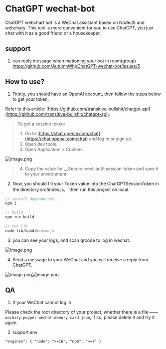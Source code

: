 
# ChatGPT wechat-bot

ChatGPT webchart bot is a WeChat assistant based on NodeJS and webchaty. This tool is more convenient for you to  use ChatGPT, you just chat with it as a good friend or a housekeeper.

## support
1. can reply message when metioning your bot in room(group) https://github.com/AutumnWhj/ChatGPT-wechat-bot/issues/5

## How to use?

1. Firstly, you should have an OpenAI account,  then follow the steps below to get your token. 

Refer to this article: [https://github.com/transitive-bullshit/chatgpt-api](https://github.com/transitive-bullshit/chatgpt-api). 
> To get a session token:
> 1. Go to [https://chat.openai.com/chat](https://chat.openai.com/chat) and log in or sign up.
> 2. Open dev tools.
> 3. Open Application > Cookies. 
> 
![image.png](https://cdn.nlark.com/yuque/0/2022/png/2777249/1670287051371-acd694da-cd3f-46c4-97c4-96438965f8a4.png#averageHue=%232d3136&clientId=uf4023d0a-0da7-4&crop=0&crop=0&crop=1&crop=1&from=paste&height=497&id=u77b3570c&margin=%5Bobject%20Object%5D&name=image.png&originHeight=994&originWidth=1586&originalType=binary&ratio=1&rotation=0&showTitle=false&size=796464&status=done&style=none&taskId=uf4e7e669-4feb-431a-80b7-f7ab47c9113&title=&width=793)
> 4. Copy the value for __Secure-next-auth.session-token and save it to your environment.

2. Now, you should fill your Token value into the ChatGPTSessionToken in the directory src/index.js， then run this project on local.
```javascript
// install dependences
npm i

// build
npm run build

// run lib
node lib/bundle.esm.js
```

3. you can see your logs, and scan qrcode to log in wechat.

![image.png](https://cdn.nlark.com/yuque/0/2022/png/2777249/1670287138908-cc898c58-6e0a-488f-ae07-ae489508c1be.png#averageHue=%23484948&clientId=uf4023d0a-0da7-4&crop=0&crop=0&crop=1&crop=1&from=paste&height=442&id=ub5fee6b7&margin=%5Bobject%20Object%5D&name=image.png&originHeight=1200&originWidth=1660&originalType=binary&ratio=1&rotation=0&showTitle=false&size=492370&status=done&style=none&taskId=u233d9139-1ef5-42bf-9f44-354c6565862&title=&width=612)

4. Send a message to your WeChat and you will receive a reply from ChatGPT.

![image.png](https://cdn.nlark.com/yuque/0/2022/png/2777249/1670288278607-73beed83-1a42-42db-8404-72ba60bf2c53.png#averageHue=%234d4e4d&clientId=uf4023d0a-0da7-4&crop=0&crop=0&crop=1&crop=1&from=paste&height=437&id=uff52651b&margin=%5Bobject%20Object%5D&name=image.png&originHeight=874&originWidth=1398&originalType=binary&ratio=1&rotation=0&showTitle=false&size=543479&status=done&style=none&taskId=ub5559ec7-30f8-4c07-a9f8-1445a659835&title=&width=699)![image.png](https://cdn.nlark.com/yuque/0/2022/png/2777249/1670288469581-470c7f45-b3db-4a7e-ab01-32b44b812668.png#averageHue=%23f2f2f2&clientId=uf4023d0a-0da7-4&crop=0&crop=0&crop=1&crop=1&from=paste&height=230&id=u97e5b1e5&margin=%5Bobject%20Object%5D&name=image.png&originHeight=460&originWidth=1266&originalType=binary&ratio=1&rotation=0&showTitle=false&size=112172&status=done&style=none&taskId=u7d7970df-3044-4534-910c-fdb7b3d2a5b&title=&width=633)

## QA
1. If your WeChat cannot log in

Please check the root directory of your project, whether there is a file —— `wechaty-puppet-wechat.memory-card.json`, if so, please delete it and try it again.

2. support env
```
"engines": { "node": ">=16", "npm": ">=7" }
```

